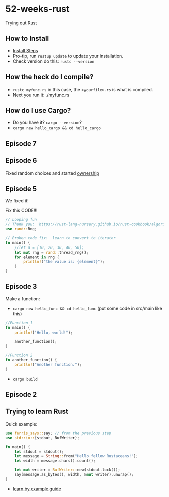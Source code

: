 # 52-weeks-rust
Trying out Rust

## How to Install

* [Install Steps](https://doc.rust-lang.org/book/ch01-01-installation.html)
* Pro-tip, run `rustup update` to update your installation.
* Check version do this: `rustc --version`

## How the heck do I compile?

* `rustc myfunc.rs` in this case, the `<yourfile>.rs` is what is compiled.
* Next you run it:  ./myfunc.rs

## How do I use Cargo?

* Do you have it? `cargo --version`?
* `cargo new hello_cargo && cd hello_cargo`

## Episode 7


## Episode 6

Fixed random choices and started [ownership](https://doc.rust-lang.org/book/ch04-00-understanding-ownership.html)


## Episode 5

We fixed it!

Fix this CODE!!!

```rust
// Looping fun
// Thank you:  https://rust-lang-nursery.github.io/rust-cookbook/algorithms/randomness.html
use rand::Rng;

// Broken code fix:  learn to convert to iterator
fn main() {
    //let a = [10, 20, 30, 40, 50];
    let mut rng = rand::thread_rng();
    for element in rng {
        println!("the value is: {element}");
    }
}
```

## Episode 3

Make a function:

* `cargo new hello_func && cd hello_func` (put some code in src/main like this)

```rust
//Function 1
fn main() {
    println!("Hello, world!");

    another_function();
}

//Function 2
fn another_function() {
    println!("Another function.");
}
```

* `cargo build`

## Episode 2
## Trying to learn Rust

Quick example:
```rust
use ferris_says::say; // from the previous step
use std::io::{stdout, BufWriter};

fn main() {
    let stdout = stdout();
    let message = String::from("Hello fellow Rustaceans!");
    let width = message.chars().count();

    let mut writer = BufWriter::new(stdout.lock());
    say(message.as_bytes(), width, &mut writer).unwrap();
}
```

* [learn by example guide](https://doc.rust-lang.org/stable/rust-by-example/)
